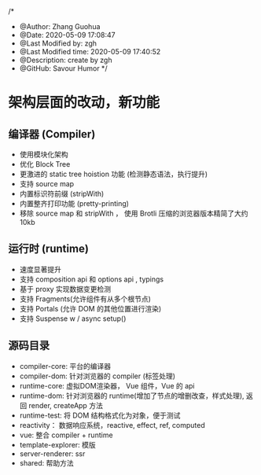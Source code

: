 /*
* @Author: Zhang Guohua
* @Date:   2020-05-09 17:08:47
* @Last Modified by:   zgh
* @Last Modified time: 2020-05-09 17:40:52
* @Description: create by zgh
* @GitHub: Savour Humor
*/

# 架构层面的改动，新功能


## 编译器 (Compiler)

- 使用模块化架构
- 优化 Block Tree
- 更激进的 static tree hoistion 功能 (检测静态语法，执行提升)
- 支持 source map
- 内置标识符前缀 (stripWith)
- 内置整齐打印功能 (pretty-printing)
- 移除 source map 和 stripWith ， 使用 Brotli 压缩的浏览器版本精简了大约 10kb



## 运行时 (runtime)

- 速度显著提升
- 支持 composition api 和 options api , typings
- 基于 proxy 实现数据变更检测
- 支持 Fragments(允许组件有从多个根节点)
- 支持 Portals (允许 DOM 的其他位置进行渲染)
- 支持 Suspense w / async setup()





## 源码目录

- compiler-core: 平台的编译器
- compiler-dom: 针对浏览器的 compiler (标签处理)
- runtime-core: 虚拟DOM渲染器， Vue 组件，Vue 的 api
- runtime-dom: 针对浏览器的 runtime(增加了节点的增删改查，样式处理), 返回 render, createApp 方法
- runtime-test: 将 DOM 结构格式化为对象，便于测试
- reactivity： 数据响应系统，reactive, effect, ref, computed
- vue: 整合 compiler + runtime
- template-explorer: 模版
- server-renderer: ssr
- shared: 帮助方法